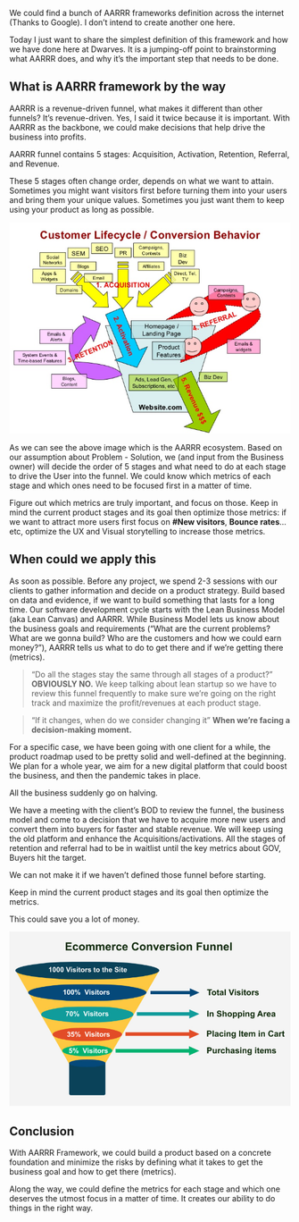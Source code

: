 We could find a bunch of AARRR frameworks definition across the internet (Thanks to Google). I don’t intend to create another one here.

Today I just want to share the simplest definition of this framework and how we have done here at Dwarves. It is a jumping-off point to brainstorming what AARRR does, and why it’s the important step that needs to be done.

## **What is AARRR framework by the way**

AARRR is a revenue-driven funnel, what makes it different than other funnels? It’s revenue-driven. Yes, I said it twice because it is important. With AARRR as the backbone, we could make decisions that help drive the business into profits.

AARRR funnel contains 5 stages: Acquisition, Activation, Retention, Referral, and Revenue.

These 5 stages often change order, depends on what we want to attain. Sometimes you might want visitors first before turning them into your users and bring them your unique values. Sometimes you just want them to keep using your product as long as possible.

![](img/AArrr_funnel.jpg)

As we can see the above image which is the AARRR ecosystem. Based on our assumption about Problem - Solution, we (and input from the Business owner) will decide the order of 5 stages and what need to do at each stage to drive the User into the funnel. We could know which metrics of each stage and which ones need to be focused first in a matter of time.

Figure out which metrics are truly important, and focus on those. Keep in mind the current product stages and its goal then optimize those metrics: if we want to attract more users first focus on **#New visitors**, **Bounce rates**…etc, optimize the UX and Visual storytelling to increase those metrics.

## **When could we apply this**

As soon as possible. Before any project, we spend 2-3 sessions with our clients to gather information and decide on a product strategy. Build based on data and evidence, if we want to build something that lasts for a long time. Our software development cycle starts with the Lean Business Model (aka Lean Canvas) and AARRR. While Business Model lets us know about the business goals and requirements (“What are the current problems? What are we gonna build? Who are the customers and how we could earn money?”), AARRR tells us what to do to get there and if we’re getting there (metrics).

> “Do all the stages stay the same through all stages of a product?”
> **OBVIOUSLY NO.** We keep talking about lean startup so we have to review this funnel frequently to make sure we’re going on the right track and maximize the profit/revenues at each product stage.

> “If it changes, when do we consider changing it”
> **When we’re facing a decision-making moment.**

For a specific case, we have been going with one client for a while, the product roadmap used to be pretty solid and well-defined at the beginning. We plan for a whole year, we aim for a new digital platform that could boost the business, and then the pandemic takes in place.

All the business suddenly go on halving.

We have a meeting with the client’s BOD to review the funnel, the business model and come to a decision that we have to acquire more new users and convert them into buyers for faster and stable revenue. We will keep using the old platform and enhance the Acquisitions/activations. All the stages of retention and referral had to be in waitlist until the key metrics about GOV, Buyers hit the target.

We can not make it if we haven’t defined those funnel before starting.

Keep in mind the current product stages and its goal then optimize the metrics.

This could save you a lot of money.

![](img/conversion_funnel.jpg)

## Conclusion

With AARRR Framework, we could build a product based on a concrete foundation and minimize the risks by defining what it takes to get the business goal and how to get there (metrics).

Along the way, we could define the metrics for each stage and which one deserves the utmost focus in a matter of time. It creates our ability to do things in the right way.